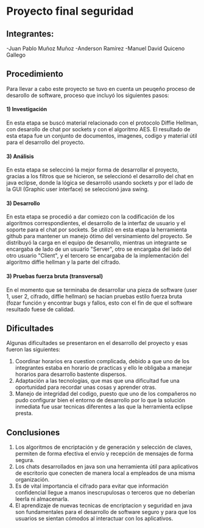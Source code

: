 #                                                                Proyecto final seguridad
## Integrantes:

-Juan Pablo Muñoz Muñoz
-Anderson Ramírez
-Manuel David Quiceno Gallego

## Procedimiento

Para llevar a cabo este proyecto se tuvo en cuenta un peuqeño proceso de desarollo de software, proceso que incluyó los siguientes pasos:
#### 1) Investigación
  En esta etapa se buscó material relacionado con el protocolo Diffie Hellman, con desarollo de chat por sockets y con el algoritmo AES. El resultado de esta etapa
  fue un conjunto de documentos, imagenes, codigo y material útil para el desarrollo del proyecto.
#### 3) Análisis
  En esta etapa se seleccinó la mejor forma de desarrollar el proyecto, gracias a los filtros que se hicieron, se seleccionó el desarrollo del chat en java eclipse,
  donde la lógica se desarrolló usando sockets y por el lado de la GUI (Graphic user interface) se seleccionó java swing.
#### 3)  Desarrollo
  En esta etapa se procedió a dar comiezo con la codificación de los algoritmos correspondientes, el desarrollo de la interfaz de usuario y el soporte para el chat
  por sockets. Se utilizó en esta etapa la herramienta github para mantener un manejo ótimo del versinamiento del proyecto. Se distribuyó la carga en el equipo de 
  desarrollo, mientras un integrante se encargaba de lado de un usuario "Server", otro se encargaba del lado del otro usuario "Client", y el tercero se encargaba de
  la implementación del algoritmo diffie hellman y la parte del cifrado.
#### 3) Pruebas fuerza bruta (transversal)
  En el momento que se terminaba de desarrollar una pieza de software (user 1, user 2, cifrado, diffie hellman) se hacian pruebas estilo fuerza bruta (fozar función
  y encontrar bugs y fallos, esto con el fin de que el software resultado fuese de calidad.

## Dificultades
Algunas dificultades se presentaron en el desarrollo del proyecto y esas fueron las siguientes:
1) Coordinar horarios era cuestion complicada, debido a que uno de los integrantes estaba en horario de practicas y ello le obligaba a manejar horarios para desarrollo
   bastente dispersos.
2) Adaptación a las tecnologias, que mas que una dificultad fue una oportunidad para recordar unas cosas y aprender otras.
3) Manejo de integridad del codigo, puesto que uno de los compañeros no pudo configurar bien el entorno de desarrollo por lo que la solución inmediata fue usar tecnicas
   diferentes a las que la herramienta eclipse presta.
   
## Conclusiones
1) Los algoritmos de encriptación y de generación y selección de claves, permiten de forma efectiva el envío y recepción de mensajes de forma segura.
2) Los chats desarrollados en java son una herramienta útil para aplicativos de escritorio que conecten de manera local a empleados de una misma organización.
3) Es de vital importancia el cifrado para evitar que información confidencial llegue a manos inescrupulosas o terceros que no deberían leerla ni almacenarla.
4) El aprendizaje de nuevas tecnicas de encriptacion y seguridad en java son fundamentales para el desarrollo de software seguro y para que los usuarios se sientan
   cómodos al interactuar con los aplicativos.
